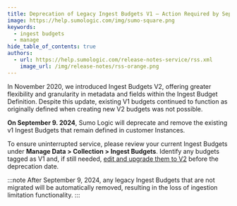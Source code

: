 ```yaml
---
title: Deprecation of Legacy Ingest Budgets V1 – Action Required by September 9, 2024 (Manage) 
image: https://help.sumologic.com/img/sumo-square.png
keywords:
  - ingest budgets
  - manage
hide_table_of_contents: true
authors:
  - url: https://help.sumologic.com/release-notes-service/rss.xml
    image_url: /img/release-notes/rss-orange.png
---
```


In November 2020, we introduced Ingest Budgets V2, offering greater flexibility and granularity in metadata and fields within the Ingest Budget Definition. Despite this update, existing V1 budgets continued to function as originally defined when creating new V2 budgets was not possible.

**On September 9. 2024**, Sumo Logic will deprecate and remove the existing v1 Ingest Budgets that remain defined in customer Instances. 

To ensure uninterrupted service, please review your current Ingest Budgets under **Manage Data > Collection > Ingest Budgets**. Identify any budgets tagged as V1 and, if still needed, [edit and upgrade them to V2](https://github.com/docs/manage/ingestion-volume/ingest-budgets/daily-volume/#versions) before the deprecation date.

:::note
After September 9, 2024, any legacy Ingest Budgets that are not migrated will be automatically removed, resulting in the loss of ingestion limitation functionality.
:::
